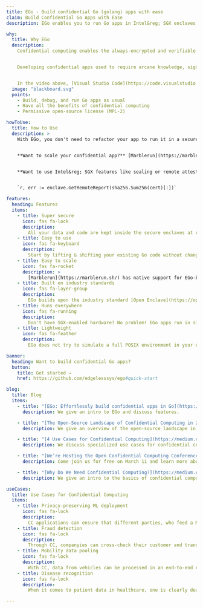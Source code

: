 ```yaml
---
title: EGo - Build confidential Go (golang) apps with ease​
claim: Build Confidential Go Apps with Ease​
description: EGo enables you to run Go apps in Intel&reg; SGX enclaves with zero code changes.​

why:
  title: Why EGo
  description:
    Confidential computing enables the always-encrypted and verifiable processing of data - in the cloud and elsewhere. This breakthrough approach solves many security and privacy problems.


    Developing confidential apps used to require arcane knowledge, significant code changes, and cumbersome build steps. With EGo, you can skip that and develop your Go code as usual.


    In the video above, [Visual Studio Code](https://code.visualstudio.com/) is used to debug unmodified [HashiCorp Vault](https://www.vaultproject.io/) running on EGo in an Intel&reg; SGX enclave in debug mode.
  image: "blackboard.svg"
  points:
    - Build, debug, and run Go apps as usual
    - Have all the benefits of confidential computing
    - Permissive open-source license (MPL-2)​

howToUse:
  title: How to Use​
  description: >
    With EGo, you don't need to refactor your app to run it in a secure enclave. Just use three simple commands to build, sign, and run your code - be it 10 or 100,000 lines of Go with complex dependencies.


    **Want to scale your confidential app?** [Marblerun](https://marblerun.sh/) - "the service mesh for confidential computing" - has native support for EGo-based microservices and makes it easy to securely scale confidential apps on [Kubernetes](https://kubernetes.io).


    **Want to use Intel&reg; SGX features like sealing or remote attestion?** Just import EGo's [enclave library](https://pkg.go.dev/github.com/edgelesssys/ego/enclave) and access everything in a single line of code. For example, get an attestation report for your TLS certificate:


    `r, err := enclave.GetRemoteReport(sha256.Sum256(cert)[:])`

features:
  heading: Features
  items:
    - title: Super secure
      icon: fas fa-lock
      description:
        All your data and code are kept inside the secure enclaves at runtime. No need to partition your app.
    - title: Easy to use
      icon: fas fa-keyboard
      description:
        Start by lifting & shifting your existing Go code without changing a line. Use the EGo runtime library to effortlessly access SGX-specific features.
    - title: Easy to scale
      icon: fas fa-rocket
      description: >
        [Marblerun](https://marblerun.sh/) has native support for EGo-based microservices and makes it easy to scale them securely on Kubernetes.
    - title: Built on industry standards
      icon: fas fa-layer-group
      description:
        EGo builds upon the industry standard [Open Enclave](https://openenclave.io/). This makes it future-proof and portable to other hardware platforms. EGo also supports the latest [DCAP](https://github.com/intel/SGXDataCenterAttestationPrimitives) attestation protocol.
    - title: Runs everywhere
      icon: fas fa-running
      description:
        Don't have SGX-enabled hardware? No problem! EGo apps run in simulation mode on any host. Also, many cloud providers already offer SGX-enabled VMs.
    - title: Lightweight
      icon: fas fa-feather
      description:
        EGo does not try to simulate a full POSIX environment in your enclave. It just loads as much code as necessary for the Go runtime to work well, keeping the trusted computing base (TCB) small.

banner:
  heading: Want to build confidential Go apps?​
  button:
    title: Get started →
    href: https://github.com/edgelesssys/ego#quick-start

blog:
  title: Blog
  items:
    - title: "[EGo: Effortlessly build confidential apps in Go](https://medium.com/edgelesssystems/ego-effortlessly-build-confidential-apps-in-go-dc2b1460e1bf)"
      description: We give an intro to EGo and discuss features.

    - title: "[The Open-Source Landscape of Confidential Computing in 2021](https://medium.com/edgelesssystems/the-open-source-landscape-of-confidential-computing-in-2021-7f847ebfc0a9)"
      description: We give an overview of the open-source landscape in confidential computing and show where EGo fits in.

    - title: "[4 Use Cases for Confidential Computing](https://medium.com/edgelesssystems/4-use-cases-for-confidential-computing-34f62e77a4de)"
      description: We discuss specialized use cases for confidential computing that can be realized with EGo.

    - title: "[We’re Hosting the Open Confidential Computing Conference 2021!](https://medium.com/edgelesssystems/were-hosting-the-open-confidential-computing-conference-2021-72a847223bd1)"
      description: Come join us for free on March 11 and learn more about EGo and other exciting open-source projects for confidential computing!

    - title: "[Why Do We Need Confidential Computing?](https://medium.com/edgelesssystems/why-we-need-a-service-mesh-for-confidential-computing-part-1-3-28f4bd6df679)"
      description: We give an intro to the basics of confidential computing.

useCases:
  title: Use Cases for Confidential Computing ​
  items:
    - title: Privacy-preserving ML deployment​
      icon: fas fa-lock
      description:
        CC applications can ensure that different parties, who feed a ML model, cannot access the raw data.​ Processing takes place in secure enclaves and only the analysis results are played out to the participating parties.
    - title: Fraud detection​
      icon: fas fa-lock
      description:
        Through CC, companyies can cross-check their customer and transaction data for potential fraud while neither of them gets access to the original data. The privacy of their customers sensitive data is ensured by CC alongside the whole process.
    - title: Mobility data pooling​
      icon: fas fa-lock
      description:
        With CC, data from vehicles can be processed in an end-to-end encrypted and verifiable way. Even the vehicle manufacturer only get access to the aggregated and filtered output data. It can be mathematically ensured that no relevant conclusions can be drawn from the output data about individual drivers.
    - title: Disease recognition​
      icon: fas fa-lock
      description:
        When it comes to patient data in healthcare, one is clearly dealing with highly sensitive and regulated data. In this context, CC can enable secure multi-party training of AI for different purposes, e.g. cancer recognition.

---
```

